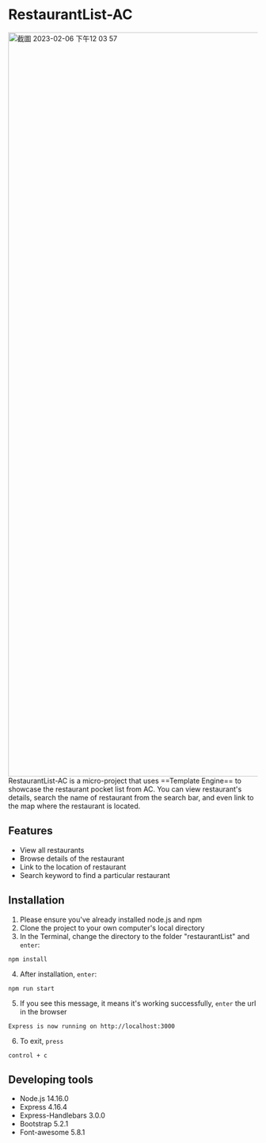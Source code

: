 # RestaurantList-AC
<img width="1501" alt="截圖 2023-02-06 下午12 03 57" src="https://user-images.githubusercontent.com/121414639/216881393-6f242392-20f8-4aca-90fe-1bb5042611fa.png">
RestaurantList-AC is a micro-project that uses ==Template Engine== to showcase the restaurant pocket list from AC. You can view restaurant's details, search
the name of restaurant from the search bar, and even link to the map where the restaurant is located.

## Features
- View all restaurants
- Browse details of the restaurant
- Link to the location of restaurant
- Search keyword to find a particular restaurant

## Installation
1. Please ensure you've already installed node.js and npm
2. Clone the project to your own computer's local directory
3. In the Terminal, change the directory to the folder "restaurantList" and `enter`: 

```
npm install
```
4. After installation, `enter`:

```
npm run start
```
5. If you see this message, it means it's working successfully, `enter` the url in the browser
```
Express is now running on http://localhost:3000
```
6. To exit, `press`
```
control + c
```


## Developing tools
- Node.js 14.16.0
- Express 4.16.4
- Express-Handlebars 3.0.0
- Bootstrap 5.2.1
- Font-awesome 5.8.1


